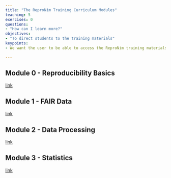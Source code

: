 ```yaml
---
title: "The ReproNim Training Curriculum Modules"
teaching: 5
exercises: 0
questions:
- "How can I learn more?"
objectives:
- "To direct students to the training materials"
keypoints:
- We want the user to be able to access the ReproNim training materials.

---
```


## Module 0 - Reproducibility Basics
[link](http://www.reproducibleimaging.org/module-reproducible-basics)

## Module 1 - FAIR Data
[link](http://www.reproducibleimaging.org/FAIR-Data)

## Module 2 - Data Processing
[link](http://repronim.org/module-dataprocessing/)

## Module 3 - Statistics
[link](http://repronim.org/module-stats/)
